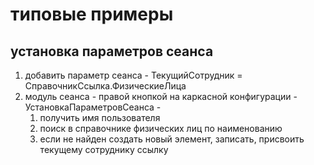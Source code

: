 # типовые примеры

## установка параметров сеанса  
1. добавить параметр сеанса - ТекущийСотрудник = СправочникСсылка.ФизическиеЛица
2. модуль сеанса - правой кнопкой на каркасной конфигурации - УстановкаПараметровСеанса - 
   1. получить имя пользователя
   2. поиск в справочнике физических лиц по наименованию 
   3. если не найден создать новый элемент, записать, присвоить текущему сотруднику ссылку